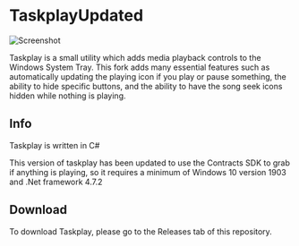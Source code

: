 # TaskplayUpdated
![Screenshot](https://raw.githubusercontent.com/evilpro/Taskplay/master/Taskplay.png)

Taskplay is a small utility which adds media playback controls to the Windows System Tray. This fork adds many essential features such as automatically updating the playing icon if you play or pause something, the ability to hide specific buttons, and the ability to have the song seek icons hidden while nothing is playing.

## Info
Taskplay is written in C#

This version of taskplay has been updated to use the Contracts SDK to grab if anything is playing, so it requires a minimum of Windows 10 version 1903 and .Net framework 4.7.2

## Download
To download Taskplay, please go to the Releases tab of this repository.
